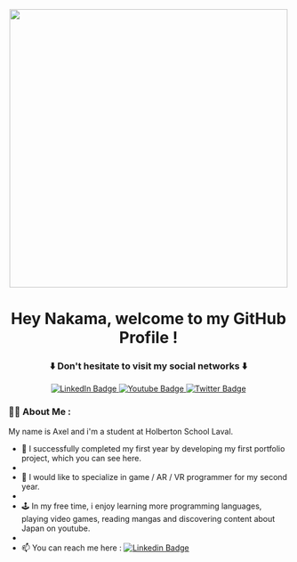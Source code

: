<div id="header" align="center">
  <img src="https://media.giphy.com/media/Jev4iU72S9RYc/giphy.gif" width="500px"/>
</div>

<h1 align="center"> 
  Hey Nakama, welcome to my GitHub Profile !
</h1>

<h3 align="center">
  ⬇️ Don't hesitate to visit my social networks ⬇️
 </h3>
<div id="badges" align="center">
  <a href="https://www.linkedin.com/in/axel-gor%C3%A9-a76661119/">
    <img src="https://img.shields.io/badge/LinkedIn-blue?style=for-the-badge&logo=linkedin&logoColor=white" alt="LinkedIn Badge"/>
  </a>
  <a href="https://www.youtube.com/channel/UCf8fsuRP3eACHixFE7XikVw">
    <img src="https://img.shields.io/badge/YouTube-red?style=for-the-badge&logo=youtube&logoColor=white" alt="Youtube Badge"/>
  </a>
  <a href="https://twitter.com/Hedge_BZH">
    <img src="https://img.shields.io/badge/Twitter-blue?style=for-the-badge&logo=twitter&logoColor=white" alt="Twitter Badge"/>
  </a>
</div>

### :man_technologist: About Me :
My name is Axel and i'm a student at Holberton School Laval. 

- :closed_book: I successfully completed my first year by developing my first portfolio project, which you can see here.
- 
- :dart: I would like to specialize in game / AR / VR programmer for my second year.
- 
- :joystick: In my free time, i enjoy learning more programming languages, playing video games, reading mangas and discovering content about Japan on youtube.
- 
- :mailbox: You can reach me here : [![Linkedin Badge](https://img.shields.io/badge/-Axel-blue?style=flat&logo=Linkedin&logoColor=white)](https://www.linkedin.com/in/axel-gor%C3%A9-a76661119/)
